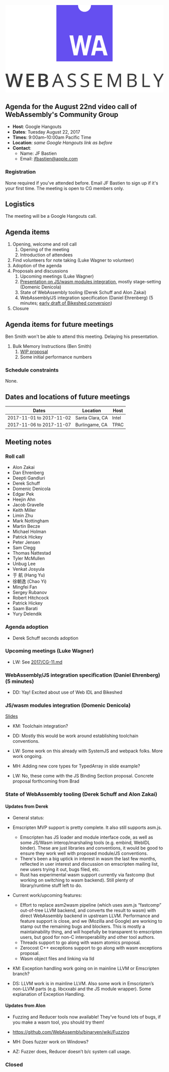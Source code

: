 ![WebAssembly logo](/images/WebAssembly.png)

## Agenda for the August 22nd video call of WebAssembly's Community Group

- **Host**: Google Hangouts
- **Dates**: Tuesday August 22, 2017
- **Times**: 9:00am–10:00am Pacific Time
- **Location**: *same Google Hangouts link as before*
- **Contact**:
    - Name: JF Bastien
    - Email: jfbastien@apple.com

### Registration

None required if you've attended before. Email JF Bastien to sign up if it's
your first time. The meeting is open to CG members only.

## Logistics

The meeting will be a Google Hangouts call.

## Agenda items

1. Opening, welcome and roll call
    1. Opening of the meeting
    1. Introduction of attendees
1. Find volunteers for note taking (Luke Wagner to volunteer)
1. Adoption of the agenda
1. Proposals and discussions
    1. Upcoming meetings (Luke Wagner)
    1. [Presentation on JS/wasm modules integration](https://docs.google.com/presentation/d/11tHsNh2U9oEJD4lvV7XX2M22JnyeyyCHj1ncmspXjBU/edit?usp=sharing), mostly stage-setting (Domenic Denicola)
    1. State of WebAssembly tooling (Derek Schuff and Alon Zakai)
    1. WebAssembly/JS integration specification (Daniel Ehrenberg) (5 minutes; [early draft of Bikeshed conversion](https://littledan.github.io/spec/document/JS.html))
1. Closure

## Agenda items for future meetings

Ben Smith won't be able to attend this meeting. Delaying his presentation.

1. Bulk Memory Instructions (Ben Smith)
    1. [WIP proposal](https://gist.github.com/binji/acc43b94c0a747e51dfafa1b5b099c9a)
    1. Some initial performance numbers

### Schedule constraints

None.

## Dates and locations of future meetings

| Dates                    | Location          | Host       |
|--------------------------|-------------------|------------|
| 2017-11-01 to 2017-11-02 | Santa Clara, CA   | Intel      |
| 2017-11-06 to 2017-11-07 | Burlingame, CA    | TPAC       |

## Meeting notes

### Roll call

* Alon Zakai
* Dan Ehrenberg
* Deepti Gandluri
* Derek Schuff
* Domenic Denicola
* Edgar Pek
* Heejin Ahn
* Jacob Gravelle
* Keith Miller
* Limin Zhu
* Mark Nottingham
* Martin Becze
* Michael Holman
* Patrick Hickey
* Peter Jensen
* Sam Clegg
* Thomas Nattestad
* Tyler McMullen
* Unbug Lee
* Venkat Josyula
* 于 航 (Hang Yu)
* 徐朝逸 (Chao Yi)
* Mingfei Fan
* Sergey Rubanov
* Robert Hitchcock
* Patrick Hickey
* Saam Barati
* Yury Delendik

### Agenda adoption

* Derek Schuff seconds adoption

### Upcoming meetings (Luke Wagner)

* LW: See [2017/CG-11.md](https://github.com/WebAssembly/meetings/blob/master/2017/CG-11.md)

### WebAssembly/JS integration specification (Daniel Ehrenberg) (5 minutes)

* DD: Yay!  Excited about use of Web IDL and Bikeshed

### JS/wasm modules integration (Domenic Denicola)

[Slides](https://docs.google.com/presentation/d/11tHsNh2U9oEJD4lvV7XX2M22JnyeyyCHj1ncmspXjBU)

* KM: Toolchain integration?
* DD: Mostly this would be work around establishing toolchain conventions.
* LW: Some work on this already with SystemJS and webpack folks.  More work ongoing.

* MH: Adding new core types for TypedArray in slide example?
* LW: No, these come with the JS Binding Section proposal.  Concrete proposal forthcoming from Brad

### State of WebAssembly tooling (Derek Schuff and Alon Zakai)

#### Updates from Derek
* General status:
* Emscripten MVP support is pretty complete. It also still supports asm.js.
  * Emscripten has JS loader and module interface code, as well as some JS/Wasm interop/marshaling tools (e.g. embind, WebIDL binder). These are just libraries and conventions, it would be good to ensure they work well with proposed module/JS conventions.
  * There's been a big uptick in interest in wasm the last few months, reflected in user interest and discussion on emscripten mailing list, new users trying it out, bugs filed, etc.
  * Rust has experimental wasm support currently via fastcomp (but working on switching to wasm backend). Still plenty of library/runtime stuff left to do.
* Current work/upcoming features:
  * Effort to replace asm2wasm pipeline (which uses asm.js “fastcomp” out-of-tree LLVM backend, and converts the result to wasm) with direct WebAssembly backend in upstream LLVM. Performance and feature support is close, and we (Mozilla and Google) are working to stamp out the remaining bugs and blockers. This is mostly a maintainability thing, and will hopefully be transparent to emscripten users, but good for non-C interoperability and other tool authors.
  * Threads support to go along with wasm atomics proposal.
  * Zerocost C++ exceptions support to go along with wasm exceptions proposal.
  * Wasm object files and linking via lld

* KM: Exception handling work going on in mainline LLVM or Emscripten branch?
* DS: LLVM work is in mainline LLVM. Also some work in Emscripten’s non-LLVM parts (e.g. libcxxabi and the JS module wrapper). Some explanation of Exception Handling.

#### Updates from Alon
* Fuzzing and Reducer tools now available!  They’ve found lots of bugs, if you make a wasm tool, you should try them!
* https://github.com/WebAssembly/binaryen/wiki/Fuzzing

* MH: Does fuzzer work on Windows?
* AZ: Fuzzer does, Reducer doesn’t b/c system call usage.

### Closed

